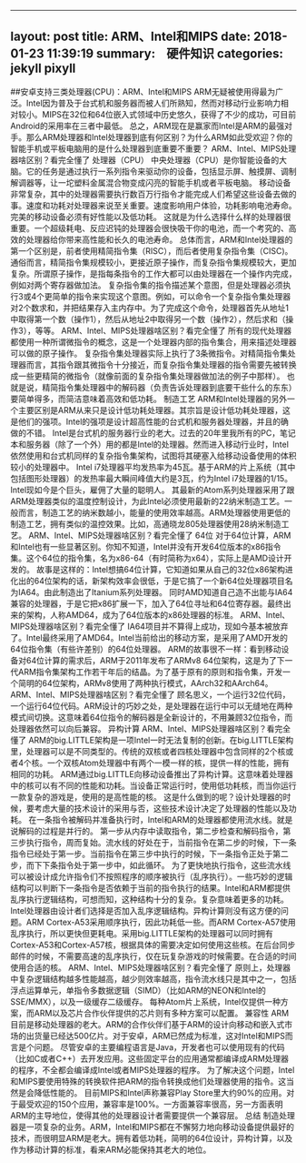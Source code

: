 
---
layout:     post
title:      ARM、Intel和MIPS
date:       2018-01-23 11:39:19
summary:    硬件知识
categories: jekyll pixyll
---

##安卓支持三类处理器(CPU)：ARM、Intel和MIPS
ARM无疑被使用得最为广泛。Intel因为普及于台式机和服务器而被人们所熟知，然而对移动行业影响力相对较小。MIPS在32位和64位嵌入式领域中历史悠久，获得了不少的成功，可目前Android的采用率在三者中最低。
总之，ARM现在是赢家而Intel是ARM的最强对手。那么ARM处理器和Intel处理器到底有何区别？为什么ARM如此受欢迎？你的智能手机或平板电脑用的是什么处理器到底重要不重要？ 
ARM、Intel、MIPS处理器啥区别？看完全懂了
处理器（CPU）
中央处理器（CPU）是你智能设备的大脑。它的任务是通过执行一系列指令来驱动你的设备，包括显示屏、触摸屏、调制解调器等，让一坨塑料金属混合物变成闪亮的智能手机或者平板电脑。
移动设备非常复杂，其中的处理器需要执行数百万行指令才能完成人们希望这些设备去做的事。速度和功耗对处理器来说至关重要。速度影响用户体验，功耗影响电池寿命。完美的移动设备必须有好性能以及低功耗。
这就是为什么选择什么样的处理器很重要。一个超级耗电、反应迟钝的处理器会很快吸干你的电池，而一个考究的、高效的处理器给你带来高性能和长久的电池寿命。
总体而言，ARM和Intel处理器的第一个区别是，前者使用精简指令集（RISC），而后者使用复杂指令集（CISC)。
通俗而言，精简指令集规模较小，更接近原子操作，而复杂指令集规模较大，更加复杂。所谓原子操作，是指每条指令的工作大都可以由处理器在一个操作内完成，例如对两个寄存器做加法。
复杂指令集的指令描述某个意图，但是处理器必须执行3或4个更简单的指令来实现这个意图。例如，可以命令一个复杂指令集处理器对2个数求和，并把结果存入主内存中。为了完成这个命令，处理器首先从地址1中取得第一个数（操作1），然后从地址2中取得另一个数（操作2），然后求和（操作3），等等。
ARM、Intel、MIPS处理器啥区别？看完全懂了
所有的现代处理器都使用一种所谓微指令的概念，这是一个处理器内部的指令集合，用来描述处理器可以做的原子操作。
复杂指令集处理器实际上执行了3条微指令。对精简指令集处理器而言，其指令跟其微指令十分接近，而复杂指令集处理器的指令需要先被转换成一些更精简的微指令（就像前面的复杂指令集处理器做加法的例子中那样）。
也就是说，精简指令集处理器中的解码器（负责告诉处理器到底要干些什么的东东）要简单得多，而简洁意味着高效和低功耗。
制造工艺
ARM和Intel处理器的另外一个主要区别是ARM从来只是设计低功耗处理器。其宗旨是设计低功耗处理器，这是他们的强项。Intel的强项是设计超高性能的台式机和服务器处理器，并且的确做的不错。
Intel是台式机的服务器行业的老大。过去的20年里我所有的PC，笔记本和服务器（除了一个外）用的都是Intel的处理器。然而进入移动行业时，Intel依然使用和台式机同样的复杂指令集架构，试图将其硬塞入给移动设备使用的体积较小的处理器中。
Intel i7处理器平均发热率为45瓦。基于ARM的片上系统（其中包括图形处理器）的发热率最大瞬间峰值大约是3瓦，约为Intel i7处理器的1/15。Intel现如今是个巨头，雇佣了大量的聪明人。
其最新的Atom系列处理器采用了跟ARM处理器类似的温度控制设计，为此Intel必须使用最新的22纳米制造工艺。一般而言，制造工艺的纳米数越小，能量的使用效率越高。ARM处理器使用更低的制造工艺，拥有类似的温控效果。比如，高通晓龙805处理器使用28纳米制造工艺。
ARM、Intel、MIPS处理器啥区别？看完全懂了
64位
对于64位计算，ARM和Intel也有一些显著区别。你知不知道，Intel并没有开发64位版本的x86指令集。这个64位的指令集，名为x86-64（有时简称为x64），实际上是AMD设计开发的。
故事是这样的：Intel想搞64位计算，它知道如果从自己的32位x86架构进化出的64位架构的话，新架构效率会很低，于是它搞了一个新64位处理器项目名为IA64。由此制造出了Itanium系列处理器。
同时AMD知道自己造不出能与IA64兼容的处理器，于是它把x86扩展一下，加入了64位寻址和64位寄存器。最终出来的架构，人称AMD64，成为了64位版本的x86处理器的标准。
ARM、Intel、MIPS处理器啥区别？看完全懂了
IA64项目并不算得上成功，现如今基本被放弃了。Intel最终采用了AMD64。Intel当前给出的移动方案，是采用了AMD开发的64位指令集（有些许差别）的64位处理器。
ARM的故事很不一样：看到移动设备对64位计算的需求后，ARM于2011年发布了ARMv8 64位架构，这是为了下一代ARM指令集架构工作若干年后的结晶。为了基于原有的原则和指令集，开发一个简明的64位架构，ARMv8使用了两种执行模式，AArch32和AArch64。
ARM、Intel、MIPS处理器啥区别？看完全懂了
顾名思义，一个运行32位代码，一个运行64位代码。ARM设计的巧妙之处，是处理器在运行中可以无缝地在两种模式间切换。这意味着64位指令的解码器是全新设计的，不用兼顾32位指令，而处理器依然可以向后兼容。
异构计算
ARM、Intel、MIPS处理器啥区别？看完全懂了
ARM的big.LITTLE架构是一项Intel一时无法复制的创新。在big.LITTLE架构里，处理器可以是不同类型的。传统的双核或者四核处理器中包含同样的2个核或者4个核。一个双核Atom处理器中有两个一模一样的核，提供一样的性能，拥有相同的功耗。
ARM通过big.LITTLE向移动设备推出了异构计算。这意味着处理器中的核可以有不同的性能和功耗。当设备正常运行时，使用低功耗核，而当你运行一款复杂的游戏是，使用的是高性能的核。
这是什么做到的呢？设计处理器的时候，要考虑大量的技术设计的采用与否，这些技术设计决定了处理器的性能以及功耗。
在一条指令被解码并准备执行时，Intel和ARM的处理器都使用流水线。就是说解码的过程是并行的。
第一步从内存中读取指令，第二步检查和解码指令，第三步执行指令，周而复始。流水线的好处在于，当前指令在第二步的时候，下一条指令已经处于第一步。当前指令在第三步中执行的时候，下一条指令正处于第二步，而下下条指令处于第一步中，如此循环。
为了更快地执行指令，这些流水线可以被设计成允许指令们不按照程序的顺序被执行（乱序执行）。一些巧妙的逻辑结构可以判断下一条指令是否依赖于当前的指令执行的结果。Intel和ARM都提供乱序执行逻辑结构，可想而知，这种结构十分的复杂。复杂意味着更多的功耗。
Intel处理器由设计者们选择是否加入乱序逻辑结构。异构计算则没有这方便的问题。ARM Cortex-A53采用顺序执行，因此功耗低一些。而ARM Cortex-A57使用乱序执行，所以更快但更耗电。采用big.LITTLE架构的处理器可以同时拥有Cortex-A53和Cortex-A57核，根据具体的需要决定如何使用这些核。在后台同步邮件的时候，不需要高速的乱序执行，仅在玩复杂游戏的时候需要。在合适的时间使用合适的核。
ARM、Intel、MIPS处理器啥区别？看完全懂了
原则上，处理器中复杂逻辑结构越多性能越高，越少则效率越高，指令流水线只是其中之一，包括浮点运算单元，单指令多数据逻辑（SIMD）（比如ARM的NEON和Intel的SSE/MMX），以及一级缓存二级缓存。
每种Atom片上系统，Intel仅提供一种方案，而ARM以及芯片合作伙伴提供的芯片则有多种方案可以配置。
兼容性
ARM目前是移动处理器的老大。ARM的合作伙伴们基于ARM的设计向移动和嵌入式市场的出货量已经达500亿片。对于安卓，ARM已然成为标准，这对Intel和MIPS而言是个问题。
尽管安卓的主要编程语言是Java，开发者也可以使用现有的代码（比如C或者C++）去开发应用。这些固定平台的应用通常都编译成ARM处理器的程序，不全都会编译成Intel或者MIPS处理器的程序。
为了解决这个问题，Intel和MIPS要使用特殊的转换软件把ARM的指令转换成他们处理器使用的指令。这当然是会降低性能的。
目前MIPS和Intel声称兼容Play Store里大约90%的应用。对于最受欢迎的150个应用，兼容率是100%。一方面兼容率很高，另一方面表明ARM的主导地位，使得其他的处理器设计者需要提供一个兼容层。
总结
制造处理器是一项复杂的业务。ARM，Intel和MIPS都在不懈努力地向移动设备提供最好的技术，而很明显ARM是老大。拥有着低功耗，简明的64位设计，异构计算，以及作为移动计算的标准，看来ARM必能保持其老大的地位。


